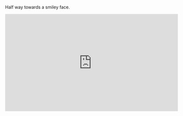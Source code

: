 Half way towards a smiley face.

<iframe width="560" height="315" src="https://www.youtube.com/embed/QT5ef8dUyoo" frameborder="0" allow="accelerometer; autoplay; encrypted-media; gyroscope; picture-in-picture" allowfullscreen></iframe>
